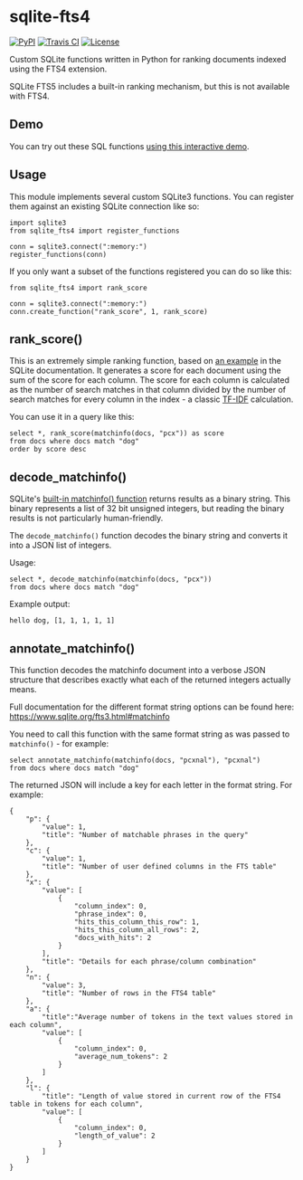 # sqlite-fts4

[![PyPI](https://img.shields.io/pypi/v/sqlite-fts4.svg)](https://pypi.org/project/sqlite-fts4/)
[![Travis CI](https://travis-ci.com/simonw/sqlite-fts4.svg?branch=master)](https://travis-ci.com/simonw/sqlite-fts4)
[![License](https://img.shields.io/badge/license-Apache%202.0-blue.svg)](https://github.com/simonw/sqlite-fts4/blob/master/LICENSE)

Custom SQLite functions written in Python for ranking documents indexed using the FTS4 extension.

SQLite FTS5 includes a built-in ranking mechanism, but this is not available with FTS4.

## Demo

You can try out these SQL functions [using this interactive demo](https://datasette-sqlite-fts4.datasette.io/24ways-fts4-52e8a02?sql=select+title%2C+matchinfo%28articles_fts%2C+%22pcxnal%22%29%2C%0D%0Adecode_matchinfo%28matchinfo%28articles_fts%2C+%22pcxnal%22%29%29%2C%0D%0Arank_score%28matchinfo%28articles_fts%2C+%22pcx%22%29%29+as+score%2C%0D%0Ajson_object%28%22pre%22%2C+annotate_matchinfo%28matchinfo%28articles_fts%2C+%22pcxnal%22%29%2C+%22pcxnal%22%29%29%0D%0Afrom+articles_fts+where+articles_fts+match+%3Asearch%0D%0Aorder+by+score&search=jquery).

## Usage

This module implements several custom SQLite3 functions. You can register them against an existing SQLite connection like so:

    import sqlite3
    from sqlite_fts4 import register_functions

    conn = sqlite3.connect(":memory:")
    register_functions(conn)

If you only want a subset of the functions registered you can do so like this:

    from sqlite_fts4 import rank_score

    conn = sqlite3.connect(":memory:")
    conn.create_function("rank_score", 1, rank_score)

## rank_score()

This is an extremely simple ranking function, based on [an example](https://www.sqlite.org/fts3.html#appendix_a) in the SQLite documentation. It generates a score for each document using the sum of the score for each column. The score for each column is calculated as the number of search matches in that column divided by the number of search matches for every column in the index - a classic [TF-IDF](https://en.wikipedia.org/wiki/Tf%E2%80%93idf) calculation.

You can use it in a query like this:

    select *, rank_score(matchinfo(docs, "pcx")) as score
    from docs where docs match "dog"
    order by score desc

## decode_matchinfo()

SQLite's [built-in matchinfo() function](https://www.sqlite.org/fts3.html#matchinfo) returns results as a binary string. This binary represents a list of 32 bit unsigned integers, but reading the binary results is not particularly human-friendly.

The `decode_matchinfo()` function decodes the binary string and converts it into a JSON list of integers.

Usage:

    select *, decode_matchinfo(matchinfo(docs, "pcx"))
    from docs where docs match "dog"

Example output:

    hello dog, [1, 1, 1, 1, 1]

## annotate_matchinfo()

This function decodes the matchinfo document into a verbose JSON structure that describes exactly what each of the returned integers actually means.

Full documentation for the different format string options can be found here: https://www.sqlite.org/fts3.html#matchinfo

You need to call this function with the same format string as was passed to `matchinfo()` - for example:

    select annotate_matchinfo(matchinfo(docs, "pcxnal"), "pcxnal")
    from docs where docs match "dog"

The returned JSON will include a key for each letter in the format string. For example:

    {
        "p": {
            "value": 1,
            "title": "Number of matchable phrases in the query"
        },
        "c": {
            "value": 1,
            "title": "Number of user defined columns in the FTS table"
        },
        "x": {
            "value": [
                {
                    "column_index": 0,
                    "phrase_index": 0,
                    "hits_this_column_this_row": 1,
                    "hits_this_column_all_rows": 2,
                    "docs_with_hits": 2
                }
            ],
            "title": "Details for each phrase/column combination"
        },
        "n": {
            "value": 3,
            "title": "Number of rows in the FTS4 table"
        },
        "a": {
            "title":"Average number of tokens in the text values stored in each column",
            "value": [
                {
                    "column_index": 0,
                    "average_num_tokens": 2
                }
            ]
        },
        "l": {
            "title": "Length of value stored in current row of the FTS4 table in tokens for each column",
            "value": [
                {
                    "column_index": 0,
                    "length_of_value": 2
                }
            ]
        }
    }
